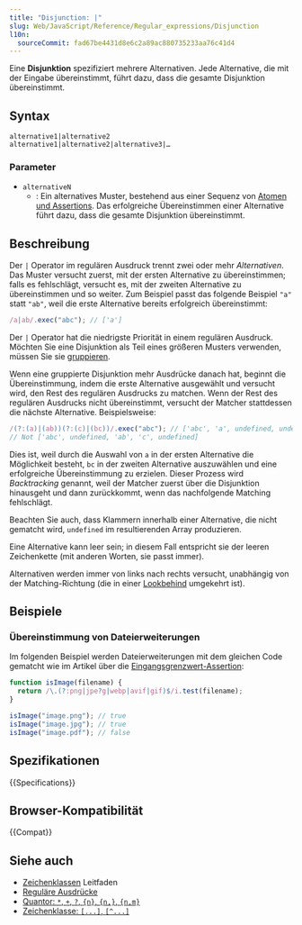 ```yaml
---
title: "Disjunction: |"
slug: Web/JavaScript/Reference/Regular_expressions/Disjunction
l10n:
  sourceCommit: fad67be4431d8e6c2a89ac880735233aa76c41d4
---
```


Eine **Disjunktion** spezifiziert mehrere Alternativen. Jede Alternative, die mit der Eingabe übereinstimmt, führt dazu, dass die gesamte Disjunktion übereinstimmt.

## Syntax

```regex
alternative1|alternative2
alternative1|alternative2|alternative3|…
```

### Parameter

- `alternativeN`
  - : Ein alternatives Muster, bestehend aus einer Sequenz von [Atomen und Assertions](/de/docs/Web/JavaScript/Reference/Regular_expressions#assertions). Das erfolgreiche Übereinstimmen einer Alternative führt dazu, dass die gesamte Disjunktion übereinstimmt.

## Beschreibung

Der `|` Operator im regulären Ausdruck trennt zwei oder mehr _Alternativen_. Das Muster versucht zuerst, mit der ersten Alternative zu übereinstimmen; falls es fehlschlägt, versucht es, mit der zweiten Alternative zu übereinstimmen und so weiter. Zum Beispiel passt das folgende Beispiel `"a"` statt `"ab"`, weil die erste Alternative bereits erfolgreich übereinstimmt:

```js
/a|ab/.exec("abc"); // ['a']
```

Der `|` Operator hat die niedrigste Priorität in einem regulären Ausdruck. Möchten Sie eine Disjunktion als Teil eines größeren Musters verwenden, müssen Sie sie [gruppieren](/de/docs/Web/JavaScript/Reference/Regular_expressions/Non-capturing_group).

Wenn eine gruppierte Disjunktion mehr Ausdrücke danach hat, beginnt die Übereinstimmung, indem die erste Alternative ausgewählt und versucht wird, den Rest des regulären Ausdrucks zu matchen. Wenn der Rest des regulären Ausdrucks nicht übereinstimmt, versucht der Matcher stattdessen die nächste Alternative. Beispielsweise:

```js
/(?:(a)|(ab))(?:(c)|(bc))/.exec("abc"); // ['abc', 'a', undefined, undefined, 'bc']
// Not ['abc', undefined, 'ab', 'c', undefined]
```

Dies ist, weil durch die Auswahl von `a` in der ersten Alternative die Möglichkeit besteht, `bc` in der zweiten Alternative auszuwählen und eine erfolgreiche Übereinstimmung zu erzielen. Dieser Prozess wird _Backtracking_ genannt, weil der Matcher zuerst über die Disjunktion hinausgeht und dann zurückkommt, wenn das nachfolgende Matching fehlschlägt.

Beachten Sie auch, dass Klammern innerhalb einer Alternative, die nicht gematcht wird, `undefined` im resultierenden Array produzieren.

Eine Alternative kann leer sein; in diesem Fall entspricht sie der leeren Zeichenkette (mit anderen Worten, sie passt immer).

Alternativen werden immer von links nach rechts versucht, unabhängig von der Matching-Richtung (die in einer [Lookbehind](/de/docs/Web/JavaScript/Reference/Regular_expressions/Lookbehind_assertion) umgekehrt ist).

## Beispiele

### Übereinstimmung von Dateierweiterungen

Im folgenden Beispiel werden Dateierweiterungen mit dem gleichen Code gematcht wie im Artikel über die [Eingangsgrenzwert-Assertion](/de/docs/Web/JavaScript/Reference/Regular_expressions/Input_boundary_assertion#matching_file_extensions):

```js
function isImage(filename) {
  return /\.(?:png|jpe?g|webp|avif|gif)$/i.test(filename);
}

isImage("image.png"); // true
isImage("image.jpg"); // true
isImage("image.pdf"); // false
```

## Spezifikationen

{{Specifications}}

## Browser-Kompatibilität

{{Compat}}

## Siehe auch

- [Zeichenklassen](/de/docs/Web/JavaScript/Guide/Regular_expressions/Character_classes) Leitfaden
- [Reguläre Ausdrücke](/de/docs/Web/JavaScript/Reference/Regular_expressions)
- [Quantor: `*`, `+`, `?`, `{n}`, `{n,}`, `{n,m}`](/de/docs/Web/JavaScript/Reference/Regular_expressions/Quantifier)
- [Zeichenklasse: `[...]`, `[^...]`](/de/docs/Web/JavaScript/Reference/Regular_expressions/Character_class)
